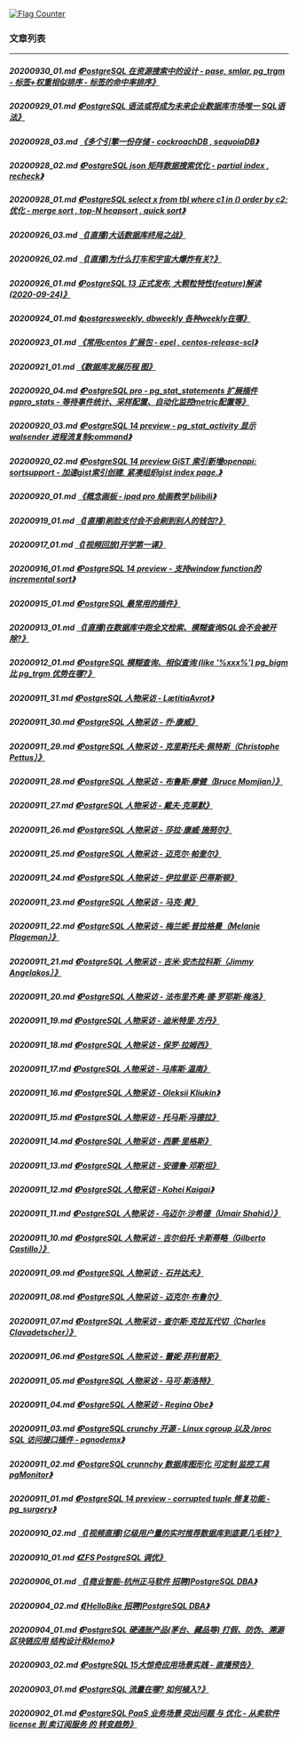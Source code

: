 <a rel="nofollow" href="http://info.flagcounter.com/h9V1"  ><img src="http://s03.flagcounter.com/count/h9V1/bg_FFFFFF/txt_000000/border_CCCCCC/columns_2/maxflags_12/viewers_0/labels_0/pageviews_0/flags_0/"  alt="Flag Counter"  border="0"  ></a>  
  
### 文章列表  
----  
##### 20200930_01.md   [《PostgreSQL 在资源搜索中的设计 - pase, smlar, pg_trgm - 标签+权重相似排序 - 标签的命中率排序》](20200930_01.md)  
##### 20200929_01.md   [《PostgreSQL 语法或将成为未来企业数据库市场唯一 SQL语法》](20200929_01.md)  
##### 20200928_03.md   [《多个引擎一份存储 - cockroachDB , sequoiaDB》](20200928_03.md)  
##### 20200928_02.md   [《PostgreSQL json 矩阵数据搜索优化 - partial index , recheck》](20200928_02.md)  
##### 20200928_01.md   [《PostgreSQL select x from tbl where c1 in () order by c2; 优化 - merge sort , top-N heapsort , quick sort》](20200928_01.md)  
##### 20200926_03.md   [《[直播]大话数据库终局之战》](20200926_03.md)  
##### 20200926_02.md   [《[直播]为什么打车和宇宙大爆炸有关?》](20200926_02.md)  
##### 20200926_01.md   [《PostgreSQL 13 正式发布, 大颗粒特性(feature)解读 (2020-09-24)》](20200926_01.md)  
##### 20200924_01.md   [《postgresweekly, dbweekly 各种weekly在哪》](20200924_01.md)  
##### 20200923_01.md   [《常用centos 扩展包 - epel , centos-release-scl》](20200923_01.md)  
##### 20200921_01.md   [《数据库发展历程 图》](20200921_01.md)  
##### 20200920_04.md   [《PostgreSQL pro - pg_stat_statements 扩展插件 pgpro_stats - 等待事件统计、采样配置、自动化监控metric配置等》](20200920_04.md)  
##### 20200920_03.md   [《PostgreSQL 14 preview - pg_stat_activity 显示 walsender 进程流复制command》](20200920_03.md)  
##### 20200920_02.md   [《PostgreSQL 14 preview  GiST 索引新增openapi: sortsupport - 加速gist索引创建, 紧凑组织gist index page.》](20200920_02.md)  
##### 20200920_01.md   [《概念画板 - ipad pro 绘画教学 bilibili》](20200920_01.md)  
##### 20200919_01.md   [《[直播]刷脸支付会不会刷到别人的钱包?》](20200919_01.md)  
##### 20200917_01.md   [《[视频回放]开学第一课》](20200917_01.md)  
##### 20200916_01.md   [《PostgreSQL 14 preview - 支持window function的incremental sort》](20200916_01.md)  
##### 20200915_01.md   [《PostgreSQL 最常用的插件》](20200915_01.md)  
##### 20200913_01.md   [《[直播]在数据库中跑全文检索、模糊查询SQL会不会被开除?》](20200913_01.md)  
##### 20200912_01.md   [《PostgreSQL 模糊查询、相似查询 (like '%xxx%') pg_bigm 比 pg_trgm 优势在哪?》](20200912_01.md)  
##### 20200911_31.md   [《PostgreSQL 人物采访 - LætitiaAvrot》](20200911_31.md)  
##### 20200911_30.md   [《PostgreSQL 人物采访 - 乔·康威》](20200911_30.md)  
##### 20200911_29.md   [《PostgreSQL 人物采访 - 克里斯托夫·佩特斯（Christophe Pettus）》](20200911_29.md)  
##### 20200911_28.md   [《PostgreSQL 人物采访 - 布鲁斯·摩健（Bruce Momjian）》](20200911_28.md)  
##### 20200911_27.md   [《PostgreSQL 人物采访 - 戴夫·克莱默》](20200911_27.md)  
##### 20200911_26.md   [《PostgreSQL 人物采访 - 莎拉·康威·施努尔》](20200911_26.md)  
##### 20200911_25.md   [《PostgreSQL 人物采访 - 迈克尔·帕奎尔》](20200911_25.md)  
##### 20200911_24.md   [《PostgreSQL 人物采访 - 伊拉里亚·巴蒂斯顿》](20200911_24.md)  
##### 20200911_23.md   [《PostgreSQL 人物采访 - 马克·黄》](20200911_23.md)  
##### 20200911_22.md   [《PostgreSQL 人物采访 - 梅兰妮·普拉格曼（Melanie Plageman）》](20200911_22.md)  
##### 20200911_21.md   [《PostgreSQL 人物采访 - 吉米·安杰拉科斯（Jimmy Angelakos）》](20200911_21.md)  
##### 20200911_20.md   [《PostgreSQL 人物采访 - 法布里齐奥·德·罗耶斯·梅洛》](20200911_20.md)  
##### 20200911_19.md   [《PostgreSQL 人物采访 - 迪米特里·方丹》](20200911_19.md)  
##### 20200911_18.md   [《PostgreSQL 人物采访 - 保罗·拉姆西》](20200911_18.md)  
##### 20200911_17.md   [《PostgreSQL 人物采访 - 马库斯·温南》](20200911_17.md)  
##### 20200911_16.md   [《PostgreSQL 人物采访 - Oleksii Kliukin》](20200911_16.md)  
##### 20200911_15.md   [《PostgreSQL 人物采访 - 托马斯·冯德拉》](20200911_15.md)  
##### 20200911_14.md   [《PostgreSQL 人物采访 - 西蒙·里格斯》](20200911_14.md)  
##### 20200911_13.md   [《PostgreSQL 人物采访 - 安德鲁·邓斯坦》](20200911_13.md)  
##### 20200911_12.md   [《PostgreSQL 人物采访 - Kohei Kaigai》](20200911_12.md)  
##### 20200911_11.md   [《PostgreSQL 人物采访 - 乌迈尔·沙希德（Umair Shahid）》](20200911_11.md)  
##### 20200911_10.md   [《PostgreSQL 人物采访 - 吉尔伯托·卡斯蒂略（Gilberto Castillo）》](20200911_10.md)  
##### 20200911_09.md   [《PostgreSQL 人物采访 - 石井达夫》](20200911_09.md)  
##### 20200911_08.md   [《PostgreSQL 人物采访 - 迈克尔·布鲁尔》](20200911_08.md)  
##### 20200911_07.md   [《PostgreSQL 人物采访 - 查尔斯·克拉瓦代切（Charles Clavadetscher）》](20200911_07.md)  
##### 20200911_06.md   [《PostgreSQL 人物采访 - 蕾妮·菲利普斯》](20200911_06.md)  
##### 20200911_05.md   [《PostgreSQL 人物采访 - 马可·斯洛特》](20200911_05.md)  
##### 20200911_04.md   [《PostgreSQL 人物采访 - Regina Obe》](20200911_04.md)  
##### 20200911_03.md   [《PostgreSQL crunchy 开源 - Linux cgroup 以及 /proc SQL 访问接口插件 - pgnodemx》](20200911_03.md)  
##### 20200911_02.md   [《PostgreSQL crunnchy 数据库图形化 可定制 监控工具 pgMonitor》](20200911_02.md)  
##### 20200911_01.md   [《PostgreSQL 14 preview - corrupted tuple 修复功能 - pg_surgery》](20200911_01.md)  
##### 20200910_02.md   [《[视频直播]亿级用户量的实时推荐数据库到底要几毛钱?》](20200910_02.md)  
##### 20200910_01.md   [《ZFS PostgreSQL 调优》](20200910_01.md)  
##### 20200906_01.md   [《[商业智能-杭州正马软件 招聘]PostgreSQL DBA》](20200906_01.md)  
##### 20200904_02.md   [《[HelloBike 招聘]PostgreSQL DBA》](20200904_02.md)  
##### 20200904_01.md   [《PostgreSQL 硬通胀产品(茅台、藏品等) 打假、防伪、溯源 区块链应用 结构设计和demo》](20200904_01.md)  
##### 20200903_02.md   [《PostgreSQL 15大惊奇应用场景实践 - 直播预告》](20200903_02.md)  
##### 20200903_01.md   [《PostgreSQL 流量在哪? 如何植入?》](20200903_01.md)  
##### 20200902_01.md   [《PostgreSQL PaaS 业务场景 突出问题 与 优化 - 从卖软件license 到 卖订阅服务 的 转变趋势》](20200902_01.md)  
